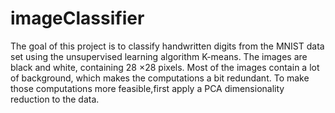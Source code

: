 # imageClassifier

 The goal of this project is to classify handwritten digits from the MNIST data set using the unsupervised learning algorithm K-means.
 The images are black and white, containing 28 ×28 pixels. Most of the images contain
a lot of background, which makes the computations a bit redundant. To make those
computations more feasible,first apply a PCA dimensionality reduction to the data.

